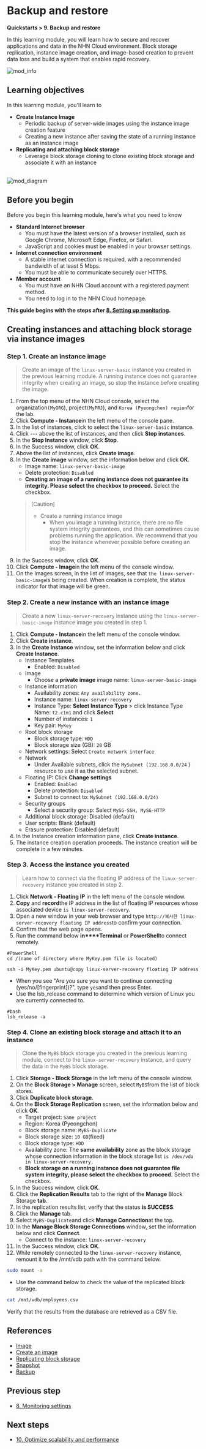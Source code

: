 # Backup and restore
**Quickstarts > 9. Backup and restore**

In this learning module, you will learn how to secure and recover applications and data in the NHN Cloud environment. Block storage replication, instance image creation, and image-based creation to prevent data loss and build a system that enables rapid recovery.

![mod_info](https://kr1-api-object-storage.nhncloudservice.com/v1/AUTH_2acdfabf4efe4efc8a04c00b348110c9/cdn_origin/prod_cloud_quickstarts/module_info/%EB%B0%B1%EC%97%85%20%EB%B0%8F%20%EB%B3%B5%EA%B5%AC.png)
## Learning objectives

In this learning module, you'll learn to

* **Create Instance Image**
    * Periodic backup of server-wide images using the instance image creation feature
    * Creating a new instance after saving the state of a running instance as an instance image
* **Replicating and attaching block storage**
    * Leverage block storage cloning to clone existing block storage and associate it with an instance
<br></br>

![mod_diagram](https://kr1-api-object-storage.nhncloudservice.com/v1/AUTH_2acdfabf4efe4efc8a04c00b348110c9/cdn_origin/prod_cloud_quickstarts/%EB%AA%A8%EB%93%88%209.%20%EB%B0%B1%EC%97%85%20%EB%B0%8F%20%EB%B3%B5%EA%B5%AC.png)

## Before you begin

Before you begin this learning module, here's what you need to know

* **Standard Internet browser**
    * You must have the latest version of a browser installed, such as Google Chrome, Microsoft Edge, Firefox, or Safari.
    * JavaScript and cookies must be enabled in your browser settings.
* **Internet connection environment**
    * A stable internet connection is required, with a recommended bandwidth of at least 5 Mbps.
    * You must be able to communicate securely over HTTPS.
* **Member account**
    * You must have an NHN Cloud account with a registered payment method.
    * You need to log in to the NHN Cloud homepage.

**This guide begins with the steps after [8. Setting up monitoring](https://docs.nhncloud.com/en/quickstarts/en/configure-monitoring/).**

## Creating instances and attaching block storage via instance images

### Step 1. Create an instance image

> Create an image of the `linux-server-basic` instance you created in the previous learning module. A running instance does not guarantee integrity when creating an image, so stop the instance before creating the image.

1. From the top menu of the NHN Cloud console, select the organization`(MyORG`), project`(MyPRJ`), and `Korea (Pyeongchon) region`for the lab.
2. Click **Compute - Instance**in the left menu of the console pane.
3. In the list of instances, click to select the `linux-server-basic` instance.
4. Click **---** above the list of instances, and then click **Stop instances**.
5. In the **Stop Instance** window, click **Stop**.
6. In the Success window, click **OK**.
7. Above the list of instances, click **Create image**.
8. In the **Create image** window, set the information below and click **OK**.
    * Image name: `linux-server-basic-image`
    * Delete protection: `Disabled`
    * **Creating an image of a running instance does not guarantee its integrity. Please select the checkbox to proceed.** Select the checkbox.
    > [Caution]
    >
    > * Create a running instance image
    >     * When you image a running instance, there are no file system integrity guarantees, and this can sometimes cause problems running the application. We recommend that you stop the instance whenever possible before creating an image.
9. In the Success window, click **OK**.
10. Click **Compute - Image**in the left menu of the console window.
11. On the Images screen, in the list of images, see that `the linux-server-basic-image`is being created. When creation is complete, the status indicator for that image will be green.

### Step 2. Create a new instance with an instance image

> Create a new `linux-server-recovery` instance using the `linux-server-basic-image` instance image you created in step 1.

1. Click **Compute - Instance**in the left menu of the console window.
2. Click **Create instance**.
3. In the **Create Instance** window, set the information below and click **Create Instance**.
    * Instance Templates
        * Enabled: `Disabled`
    * Image
        * Choose a **private image** image name: `linux-server-basic-image` 
    * Instance information
        * Availability zones: `Any availability zone.`
        * Instance name: `linux-server-recovery`
        * Instance Type: **Select Instance Type** > click Instance Type Name: `t2.c1m1` and click **Select** 
        * Number of instances: `1`
        * Key pair: `MyKey`
    * Root block storage
        * Block storage type: `HDD`
        * Block storage size (GB): `20` GB
    * Network settings: Select `Create network interface` 
    * Network
        * Under Available subnets, click the `MySubnet (192.168.0.0/24` ) resource to use it as the selected subnet.
    * Floating IP: Click **Change settings** 
        * Enabled: `Enabled`
        * Delete protection: `Disabled`
        * Subnet to connect to: `MySubnet (192.168.0.0/24)`
    * Security groups
        * Select a security group: Select `MySG-SSH, MySG-HTTP` 
    * Additional block storage: Disabled (default)
    * User scripts: Blank (default)
    * Erasure protection: Disabled (default)
4. In the Instance creation information pane, click **Create instance**.
5. The instance creation operation proceeds. The instance creation will be complete in a few minutes.

### Step 3. Access the instance you created

> Learn how to connect via the floating IP address of the `linux-server-recovery` instance you created in step 2.

1. Click **Network - Floating IP** in the left menu of the console window.
2. **Copy** and **record**the IP address in the list of floating IP resources whose associated device `is linux-server-recovery`.
3. Open a new window in your web browser and type `http://복사한 linux-server-recovery floating IP address`to confirm your connection.
4. Confirm that the web page opens.
5. Run the command below **in****Terminal** or **PowerShell**to connect remotely.

```
#PowerShell
cd /(name of directory where MyKey.pem file is located)
    
ssh -i MyKey.pem ubuntu@copy linux-server-recovery floating IP address
```

* When you see "Are you sure you want to continue connecting (yes/no/[fingerprint])?", type `yes`and then press Enter.
* Use the lsb_release command to determine which version of Linux you are currently connected to.

```
#bash
lsb_release -a
```

### Step 4. Clone an existing block storage and attach it to an instance

> Clone the `MyBS` block storage you created in the previous learning module, connect to the `linux-server-recovery` instance, and query the data in the `MyBS` block storage.

1. Click **Storage - Block Storage** in the left menu of the console window.
2. On the **Block Storage > Manage** screen, select `MyBS`from the list of block stores.
3. Click **Duplicate block storage**.
4. On the **Block Storage Replication** screen, set the information below and click **OK**.
    * Target project: `Same project`
    * Region: Korea (Pyeongchon)
    * Block storage name: `MyBS-Duplicate`
    * Block storage size: `10 GB`(fixed)
    * Block storage type: `HDD`
    * Availability zone: The **same availability** zone as the block storage whose connection information in the block storage list `is /dev/vda in linux-server-recovery.`
    * **Block storage on a running instance does not guarantee file system integrity, please select the checkbox to proceed.** Select the checkbox.
5. In the Success window, click **OK**.
6. Click the **Replication Results** tab to the right of the **Manage** Block Storage **tab**.
7. In the replication results list, verify that the status **is SUCCESS**.
8. Click the **Manage** tab.
9. Select `MyBS-Duplicate`and click **Manage Connection**at the top.
10. In the **Manage Block Storage Connections** window, set the information below and click **Connect**.
    * Connect to the instance: `linux-server-recovery`
11. In the Success window, click **OK**.
12. While remotely connected to the `linux-server-recovery` instance, remount it to the /mnt/vdb path with the command below.

```bash
sudo mount -a
```

* Use the command below to check the value of the replicated block storage.

```bash
cat /mnt/vdb/employees.csv
```

Verify that the results from the database are retrieved as a CSV file.

## References

* [Image](https://docs.nhncloud.com/en/Compute/Image/en/overview/)
* [Create an image](https://docs.nhncloud.com/en/Compute/Instance/en/console-guide/#_13)
* [Replicating block storage](https://docs.nhncloud.com/en/Storage/Block%20Storage/en/console-guide/#_11)
* [Snapshot](https://en.wikipedia.org/wiki/Snapshot_(computer_storage))
* [Backup](https://en.wikipedia.org/wiki/Backup)

## Previous step

* [8. Monitoring settings](https://docs.nhncloud.com/en/quickstarts/en/configure-monitoring/)

## Next steps

* [10. Optimize scalability and performance](https://docs.nhncloud.com/en/quickstarts/en/optimze-performance/)
